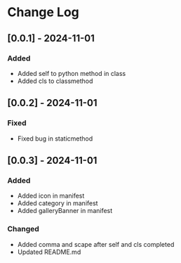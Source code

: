 # Change Log

## [0.0.1] - 2024-11-01

### Added

- Added self to python method in class
- Added cls to classmethod

## [0.0.2] - 2024-11-01

### Fixed

- Fixed bug in staticmethod

## [0.0.3] - 2024-11-01

### Added

- Added icon in manifest
- Added category in manifest
- Added galleryBanner in manifest

### Changed

- Added comma and scape after self and cls completed
- Updated README.md
